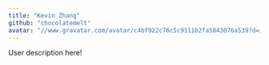 ```yaml
---
title: "Kevin Zhang"
github: "chocolatemelt"
avatar: "//www.gravatar.com/avatar/c4bf922c76c5c9111b2fa5843076a539?d=identicon"
---
```


User description here!
